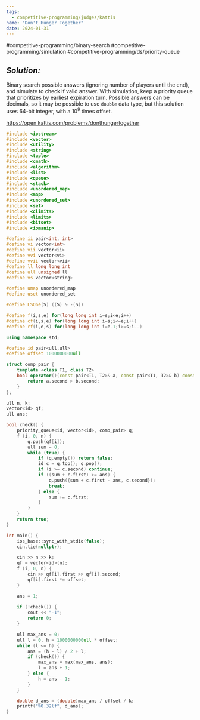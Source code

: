 ```yaml
---
tags:
  - competitive-programming/judges/kattis
name: "Don't Hunger Together"
date: 2024-01-31
---
```

#competitive-programming/binary-search
#competitive-programming/simulation
#competitive-programming/ds/priority-queue
## _Solution:_
Binary search possible answers (ignoring number of players until the end), and simulate to check if valid answer. With simulation, keep a priority queue that prioritizes by earliest expiration turn. Possible answers can be decimals, so it may be possible to use `double` data type, but this solution uses 64-bit integer, with a $10^9$ times offset.

https://open.kattis.com/problems/donthungertogether
```cpp
#include <iostream>
#include <vector>
#include <utility>
#include <string>
#include <tuple>
#include <cmath>
#include <algorithm>
#include <list>
#include <queue>
#include <stack>
#include <unordered_map>
#include <map>
#include <unordered_set>
#include <set>
#include <climits>
#include <limits>
#include <bitset>
#include <iomanip>

#define ii pair<int, int>
#define vi vector<int>
#define vii vector<ii>
#define vvi vector<vi>
#define vvii vector<vii>
#define ll long long int
#define ull unsigned ll
#define vs vector<string>

#define umap unordered_map
#define uset unordered_set

#define LSOne(S) ((S) & -(S))

#define f(i,s,e) for(long long int i=s;i<e;i++)
#define cf(i,s,e) for(long long int i=s;i<=e;i++)
#define rf(i,e,s) for(long long int i=e-1;i>=s;i--)

using namespace std;

#define id pair<ull,ull>
#define offset 1000000000ull

struct comp_pair {
    template <class T1, class T2>
    bool operator()(const pair<T1, T2>& a, const pair<T1, T2>& b) const {
        return a.second > b.second;
    }
};

ull n, k;
vector<id> qf;
ull ans;

bool check() {
    priority_queue<id, vector<id>, comp_pair> q;
    f (i, 0, n) {
        q.push(qf[i]);
        ull sum = 0;
        while (true) {
            if (q.empty()) return false;
            id c = q.top(); q.pop();
            if (i >= c.second) continue;
            if ((sum + c.first) >= ans) {
                q.push({sum + c.first - ans, c.second});
                break;
            } else {
                sum += c.first;
            }
        }
    }
    return true;
}

int main() {
    ios_base::sync_with_stdio(false);
    cin.tie(nullptr);

    cin >> n >> k;
    qf = vector<id>(n);
    f (i, 0, n) {
        cin >> qf[i].first >> qf[i].second;
        qf[i].first *= offset;
    }

    ans = 1;
    
    if (!check()) {
        cout << "-1";
        return 0;
    }

    ull max_ans = 0;
    ull l = 0, h = 1000000000ull * offset;
    while (l <= h) {
        ans = (h - l) / 2 + l;
        if (check()) {
            max_ans = max(max_ans, ans);
            l = ans + 1;
        } else {
            h = ans - 1;
        }
    }

    double d_ans = (double)max_ans / offset / k;
    printf("%0.32lf", d_ans);
}
```